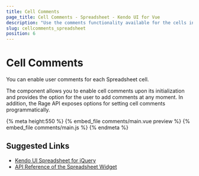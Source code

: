 ```yaml
---
title: Cell Comments
page_title: Cell Comments - Spreadsheet - Kendo UI for Vue
description: "Use the comments functionality available for the cells in the Kendo UI Spreadsheet wrapper for Vue."
slug: cellcomments_spreadsheet
position: 6
---
```


<div><WrapperBanner></WrapperBanner></div>

# Cell Comments

You can enable user comments for each Spreadsheet cell.

The component allows you to enable cell comments upon its initialization and provides the option for the user to add comments at any moment. In addition, the Rage API exposes options for setting cell comments programmatically.

{% meta height:550 %}
{% embed_file comments/main.vue preview %}
{% embed_file comments/main.js %}
{% endmeta %}

## Suggested Links

* [Kendo UI Spreadsheet for jQuery](https://docs.telerik.com/kendo-ui/controls/data-management/spreadsheet/overview)
* [API Reference of the Spreadsheet Widget](https://docs.telerik.com/kendo-ui/api/javascript/ui/spreadsheet)
